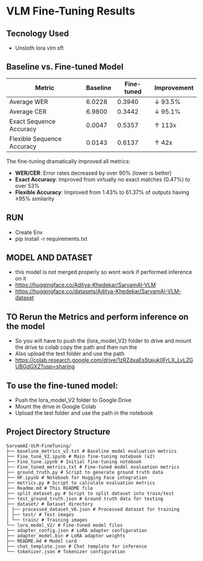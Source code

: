 # VLM Fine-Tuning Results

## Tecnology Used

- Unsloth lora vlm sft

## Baseline vs. Fine-tuned Model

| Metric                     | Baseline | Fine-tuned | Improvement |
| -------------------------- | -------- | ---------- | ----------- |
| Average WER                | 6.0228   | 0.3940     | ↓ 93.5%     |
| Average CER                | 6.9800   | 0.3442     | ↓ 95.1%     |
| Exact Sequence Accuracy    | 0.0047   | 0.5357     | ↑ 113x      |
| Flexible Sequence Accuracy | 0.0143   | 0.6137     | ↑ 42x       |

The fine-tuning dramatically improved all metrics:

- **WER/CER**: Error rates decreased by over 90% (lower is better)
- **Exact Accuracy**: Improved from virtually no exact matches (0.47%) to over 53%
- **Flexible Accuracy**: Improved from 1.43% to 61.37% of outputs having ≥95% similarity

## RUN

- Create Env
- pip install -r requirements.txt

## MODEL AND DATASET

- this model is not merged properly so wont work if performed inference on it
- https://huggingface.co/Aditya-Khedekar/SarvamAI-VLM
- https://huggingface.co/datasets/Aditya-Khedekar/SarvamAI-VLM-dataset

## TO Rerun the Metrics and perform inference on the model

- So you will have to push the (lora_model_V2) folder to drive and mount the drive to colab copy the path and then run the
- Also upload the test folder and use the path
- https://colab.research.google.com/drive/1zRZdxaEs5tajuk0FrLX_LvLZGUBGdGXZ?usp=sharing

## To use the fine-tuned model:

- Push the lora_model_V2 folder to Google Drive
- Mount the drive in Google Colab
- Upload the test folder and use the path in the notebook

## Project Directory Structure

```makdown
SarvamAI-VLM-FineTuning/
├── baseline_metrics_v2.txt # Baseline model evaluation metrics
├── Fine_tune_V2.ipynb # Main fine-tuning notebook (v2)
├── Fine_tune.ipynb # Initial fine-tuning notebook
├── Fine_tuned_metrics.txt # Fine-tuned model evaluation metrics
├── ground_truth.py # Script to generate ground truth data
├── HF.ipynb # Notebook for Hugging Face integration
├── metrics.py # Script to calculate evaluation metrics
├── Readme.md # This README file
├── split_dataset.py # Script to split dataset into train/test
├── test_ground_truth.json # Ground truth data for testing
├── dataset/ # Dataset directory
│ ├── processed_dataset_V6.json # Processed dataset for training
│ ├── test/ # Test images
│ └── train/ # Training images
└── lora_model_V2/ # Fine-tuned model files
├── adapter_config.json # LoRA adapter configuration
├── adapter_model.bin # LoRA adapter weights
├── README.md # Model card
├── chat_template.json # Chat template for inference
└── tokenizer.json # Tokenizer configuration

```
